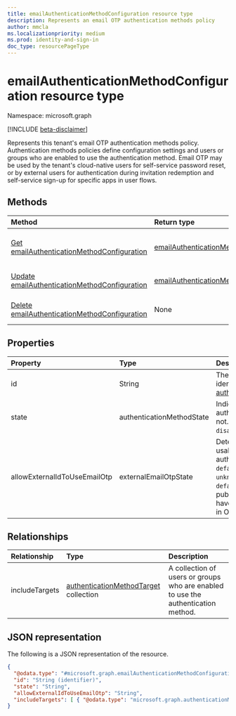 ```yaml
---
title: emailAuthenticationMethodConfiguration resource type
description: Represents an email OTP authentication methods policy
author: mmcla
ms.localizationpriority: medium
ms.prod: identity-and-sign-in
doc_type: resourcePageType
---
```


# emailAuthenticationMethodConfiguration resource type

Namespace: microsoft.graph

[!INCLUDE [beta-disclaimer](../../includes/beta-disclaimer.md)]

Represents this tenant's email OTP authentication methods policy. Authentication methods policies define configuration settings and users or groups who are enabled to use the authentication method. Email OTP may be used by the tenant's cloud-native users for self-service password reset, or by external users for authentication during invitation redemption and self-service sign-up for specific apps in user flows.

## Methods

| Method                                                                                                   | Return type                                                                                      | Description                                                                                |
| :------------------------------------------------------------------------------------------------------- | :----------------------------------------------------------------------------------------------- | :----------------------------------------------------------------------------------------- |
| [Get emailAuthenticationMethodConfiguration](../api/emailauthenticationmethodconfiguration-get.md)       | [emailAuthenticationMethodConfiguration](../resources/emailauthenticationmethodconfiguration.md) | Read the properties and relationships of an emailAuthenticationMethodConfiguration object. |
| [Update emailAuthenticationMethodConfiguration](../api/emailauthenticationmethodconfiguration-update.md) | [emailAuthenticationMethodConfiguration](../resources/emailauthenticationmethodconfiguration.md) | Update the properties of an emailAuthenticationMethodConfiguration object.                 |
| [Delete emailAuthenticationMethodConfiguration](../api/emailauthenticationmethodconfiguration-delete.md) | None                                                                                             | Deletes an emailAuthenticationMethodConfiguration object.                                  |

## Properties

| Property                     | Type                      | Description                                                                                                                                                                                                                                                                                  |
| :--------------------------- | :------------------------ | :------------------------------------------------------------------------------------------------------------------------------------------------------------------------------------------------------------------------------------------------------------------------------------------- |
| id                           | String                    | The authentication method policy identifier. Inherited from [authenticationMethodConfiguration](../resources/authenticationmethodconfiguration.md).                                                                                                                                          |
| state                        | authenticationMethodState | Indicates whether this authentication method is enabled or not. Possible values are: `enabled`, `disabled`.                                                                                                                                                                                  |
| allowExternalIdToUseEmailOtp | externalEmailOtpState     | Determines whether email OTP is usable by external users for authentication. Possible values are: `default`, `enabled`, `disabled`, `unknownFutureValue`. Tenants in the `default` state who did not use public preview will automatically have email OTP enabled beginning in October 2021. |

## Relationships

| Relationship   | Type                                                                                | Description                                                                       |
| :------------- | :---------------------------------------------------------------------------------- | :-------------------------------------------------------------------------------- |
| includeTargets | [authenticationMethodTarget](../resources/authenticationmethodtarget.md) collection | A collection of users or groups who are enabled to use the authentication method. |

## JSON representation

The following is a JSON representation of the resource.

<!-- {
  "blockType": "resource",
  "keyProperty": "id",
  "@odata.type": "microsoft.graph.emailAuthenticationMethodConfiguration",
  "baseType": "microsoft.graph.authenticationMethodConfiguration",
  "openType": false
}
-->

```json
{
  "@odata.type": "#microsoft.graph.emailAuthenticationMethodConfiguration",
  "id": "String (identifier)",
  "state": "String",
  "allowExternalIdToUseEmailOtp": "String",
  "includeTargets": [ { "@odata.type": "microsoft.graph.authenticationMethodTarget" } ]
}
```
